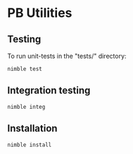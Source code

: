 # PB Utilities

## Testing
To run unit-tests in the "tests/" directory:

    nimble test

## Integration testing

    nimble integ

## Installation

    nimble install
